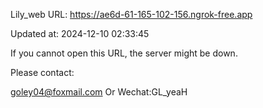 Lily_web URL: https://ae6d-61-165-102-156.ngrok-free.app

Updated at: 2024-12-10 02:33:45

If you cannot open this URL, the server might be down.

Please contact: 

goley04@foxmail.com Or Wechat:GL_yeaH
